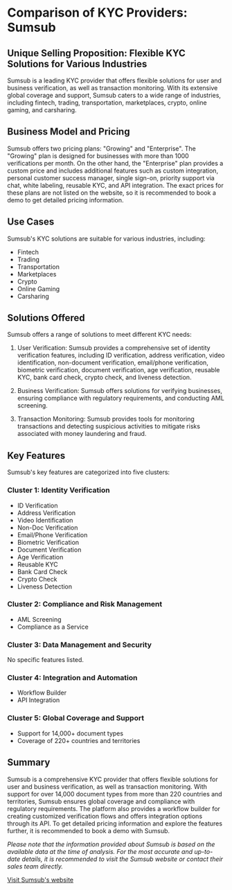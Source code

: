 # Comparison of KYC Providers: Sumsub

## Unique Selling Proposition: Flexible KYC Solutions for Various Industries

Sumsub is a leading KYC provider that offers flexible solutions for user and business verification, as well as transaction monitoring. With its extensive global coverage and support, Sumsub caters to a wide range of industries, including fintech, trading, transportation, marketplaces, crypto, online gaming, and carsharing.

## Business Model and Pricing

Sumsub offers two pricing plans: "Growing" and "Enterprise". The "Growing" plan is designed for businesses with more than 1000 verifications per month. On the other hand, the "Enterprise" plan provides a custom price and includes additional features such as custom integration, personal customer success manager, single sign-on, priority support via chat, white labeling, reusable KYC, and API integration. The exact prices for these plans are not listed on the website, so it is recommended to book a demo to get detailed pricing information.

## Use Cases

Sumsub's KYC solutions are suitable for various industries, including:

- Fintech
- Trading
- Transportation
- Marketplaces
- Crypto
- Online Gaming
- Carsharing

## Solutions Offered

Sumsub offers a range of solutions to meet different KYC needs:

1. User Verification: Sumsub provides a comprehensive set of identity verification features, including ID verification, address verification, video identification, non-document verification, email/phone verification, biometric verification, document verification, age verification, reusable KYC, bank card check, crypto check, and liveness detection.

2. Business Verification: Sumsub offers solutions for verifying businesses, ensuring compliance with regulatory requirements, and conducting AML screening.

3. Transaction Monitoring: Sumsub provides tools for monitoring transactions and detecting suspicious activities to mitigate risks associated with money laundering and fraud.

## Key Features

Sumsub's key features are categorized into five clusters:

### Cluster 1: Identity Verification

- ID Verification
- Address Verification
- Video Identification
- Non-Doc Verification
- Email/Phone Verification
- Biometric Verification
- Document Verification
- Age Verification
- Reusable KYC
- Bank Card Check
- Crypto Check
- Liveness Detection

### Cluster 2: Compliance and Risk Management

- AML Screening
- Compliance as a Service

### Cluster 3: Data Management and Security

No specific features listed.

### Cluster 4: Integration and Automation

- Workflow Builder
- API Integration

### Cluster 5: Global Coverage and Support

- Support for 14,000+ document types
- Coverage of 220+ countries and territories

## Summary

Sumsub is a comprehensive KYC provider that offers flexible solutions for user and business verification, as well as transaction monitoring. With support for over 14,000 document types from more than 220 countries and territories, Sumsub ensures global coverage and compliance with regulatory requirements. The platform also provides a workflow builder for creating customized verification flows and offers integration options through its API. To get detailed pricing information and explore the features further, it is recommended to book a demo with Sumsub.

*Please note that the information provided about Sumsub is based on the available data at the time of analysis. For the most accurate and up-to-date details, it is recommended to visit the Sumsub website or contact their sales team directly.*

[Visit Sumsub's website](https://www.sumsub.com)